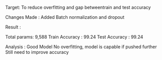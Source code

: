 Target: To reduce overfitting and gap betweentrain and test accuracy

Changes Made : Added Batch normalization and dropout 

Result :

Total params: 9,588
Train Accuracy : 99.24
Test Accuracy : 99.24

Analysis : 
Good Model
No overfitting, model is capable if pushed further
Still need to improve accuracy
